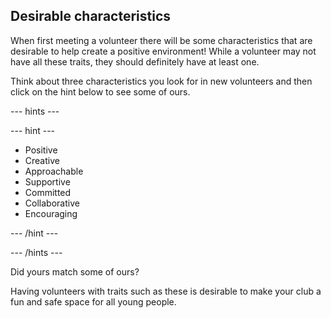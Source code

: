 ## Desirable characteristics

When first meeting a volunteer there will be some characteristics that are desirable to help create a positive environment! While a volunteer may not have all these traits, they should definitely have at least one.

Think about three characteristics you look for in new volunteers and then click on the hint below to see some of ours.

--- hints ---

--- hint ---

* Positive
* Creative
* Approachable
* Supportive
* Committed
* Collaborative
* Encouraging

--- /hint ---

--- /hints ---

Did yours match some of ours?

Having volunteers with traits such as these is desirable to make your club a fun and safe space for all young people.
